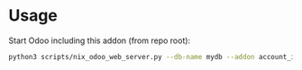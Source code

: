 # Usage

Start Odoo including this addon (from repo root):

```bash
python3 scripts/nix_odoo_web_server.py --db-name mydb --addon account_invoice_section_sale_order
```
